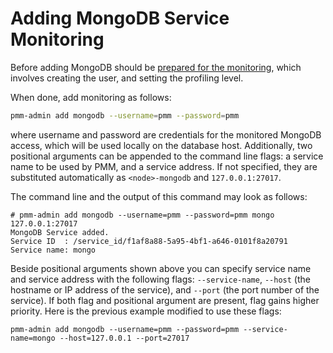 # Adding MongoDB Service Monitoring

Before adding MongoDB should be [prepared for the monitoring](https://www.percona.com/doc/percona-monitoring-and-management/2.x/conf-mongodb.html), which involves creating the user, and setting the profiling level.

When done, add monitoring as follows:

```bash
pmm-admin add mongodb --username=pmm --password=pmm
```

where username and password are credentials for the monitored MongoDB access,
which will be used locally on the database host. Additionally, two positional
arguments can be appended to the command line flags: a service name to be used
by PMM, and a service address. If not specified, they are substituted
automatically as `<node>-mongodb` and `127.0.0.1:27017`.

The command line and the output of this command may look as follows:

```
# pmm-admin add mongodb --username=pmm --password=pmm mongo 127.0.0.1:27017
MongoDB Service added.
Service ID  : /service_id/f1af8a88-5a95-4bf1-a646-0101f8a20791
Service name: mongo
```

Beside positional arguments shown above you can specify service name and
service address with the following flags: `--service-name`, `--host` (the
hostname or IP address of the service), and `--port` (the port number of the
service). If both flag and positional argument are present, flag gains higher
priority. Here is the previous example modified to use these flags:

```
pmm-admin add mongodb --username=pmm --password=pmm --service-name=mongo --host=127.0.0.1 --port=27017
```
